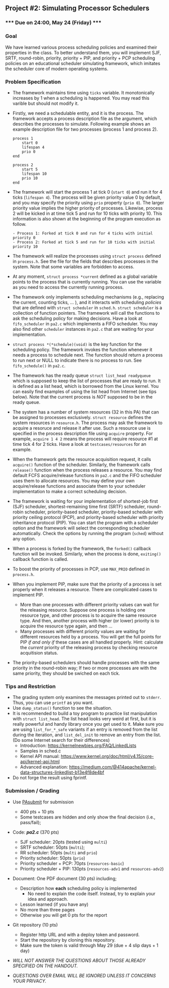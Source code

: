 ## Project #2: Simulating Processor Schedulers

### *** Due on 24:00, May 24 (Friday) ***


### Goal

We have learned various process scheduling policies and examined their properties in the class.
To better understand them, you will implement SJF, SRTF, round-robin, priority, priority + PIP, and priority + PCP scheduling policies on an educational scheduler simulating framework, which imitates the scheduler core of modern operating systems.



### Problem Specification

- The framework maintains time using `ticks` variable. It monotonically increases by 1 when a scheduling is happened. You may read this varible but should not modify it.

- Firstly, we need a schedulable entity, and it is the process. The framework accepts a process description file as the argument, which describes the processes to simulate. Following example shows an example description file for two processes (process 1 and process 2).

	```
	process 1
		start 0
		lifespan 4
		prio 0
	end

	process 2
		start 5
		lifespan 10
		prio 10
	end
	```

- The framework will start the process 1 at tick 0 (`start 0`) and run it for 4 ticks (`lifespan 4`). The process will be given priority value 0 by default, and you may specify the priority using `prio` property (`prio 0`). The larger priority value implies the higher priority of processes. Likewise, process 2 will be kicked in at time tick 5 and run for 10 ticks with priority 10. This information is also shown at the beginning of the program execution as follow.
	```
	- Process 1: Forked at tick 0 and run for 4 ticks with initial priority 0
	- Process 2: Forked at tick 5 and run for 10 ticks with initial priority 10
	```

- The framework will realize the processes using `struct process` defined in `process.h`. See the file for the fields that describes processes in the system. Note that some variables are forbidden to access.

- At any moment, `struct process *current` defined as a global variable points to the process that is currently running. You can use the variable as you need to access the currently running process.

- The framework only implements scheduling mechanisms (e.g., replacing the current, counting ticks, ... ), and it interacts with scheduling *policies* that are defined with `struct scheduler` in `sched.h`. `struct scheduler` is a collection of function pointers. The framework will call the functions to ask the scheduling policy for making decisions. Have a look at `fifo_scheduler` in `pa2.c` which implements a FIFO scheduler. You may also find other `scheduler` instances in `pa2.c` that are waiting for your implementation.

- `struct process *(*schedule)(void)` is the key function for the scheduling policy. The framework invokes the function whenever it needs a process to schedule next. The function should return a process to run next or NULL to indicate there is no process to run. See `fifo_schedule()` in `pa2.c`.

- The framework has the ready queue `struct list_head readyqueue` which is supposed to keep the list of processes that are ready to run. It is defined as a list head, which is borrowed from the Linux kernel. You can easily find examples of using the list head from Internet (see tips below). Note that the current process is *NOT* supposed to be in the ready queue.

- The system has a number of system resources (32 in this PA) that can be assigned to processes exclusively. `struct resource` defines the system resources in `resource.h`. The process may ask the framework to acquire a resoruce and release it after use. Such a resource use is specified in the process description file using `acquire` property. For example, `acquire 1 4 2` means the process will require resource #1 at time tick 4 for 2 ticks. Have a look at `testcases/resources` for an example.

- When the framework gets the resource acquisition request, it calls `acquire()` function of the scheduler. Similarly, the framework calls `release()` function when the process releases a resource. You may find default FCFS acquire/release functions in `pa2.c` and the FIFO scheduler uses them to allocate resources. You may define your own acquire/release functions and associate them to your scheduler implementation to make a correct scheduling decision.

- The framework is waiting for your implementation of shortest-job first (SJF) scheduler, shortest-remaining time first (SRTF) scheduler, round-robin scheduler, priority-based scheduler, priority-based scheduler with priority ceiling protocol (PCP), and priority-based scheduler with priority inheritance protocol (PIP). You can start the program with a scheduler option and the framework will select the corresponding scheduler automatically. Check the options by running the program (`sched`) without any option.

- When a process is forked by the framework, the `forked()` callback function will be invoked. Similarly, when the process is done, `exiting()` callback function is called.

- To boost the priority of processes in PCP, use `MAX_PRIO` defined in `process.h`.

- When you implement PIP, make sure that the priority of a process is set properly when it releases a resource. There are complicated cases to implement PIP.
	- More than one processes with different priority values can wait for the releasing resource. Suppose one process is holding one resource type, and other process is to acquire the same resource type. And then, another process with higher (or lower) priority is to acquire the resource type again, and then ...
	- Many processes with different priority values are waiting for different resources held by a process.
	You will get the full points for PIP *if and only if* these cases are all handled properly. Hint: calculate the *current* priority of the releasing process by checking resource acquitision status.

- The priority-based schedulers should handle processes with the same priority in the round-robin way; If two or more processes are with the same priority, they should be swiched on each tick.


### Tips and Restriction

- The grading system only examines the messages printed out to `stderr`. Thus, you can use `printf` as you want.
- Use `dump_status()` function to see the situation.
- It is recommended to build a toy program to practice list manipulation with `struct list_head`. The list head looks very weird at first, but it is really powerful and handy library once you get used to it. Make sure you are using `list_for_*_safe` variants if an entry is removed from the list during the iteration, and `list_del_init` to remove an entry from the list. (Do some Internet search for their differences)
	- Introduction: https://kernelnewbies.org/FAQ/LinkedLists
	- Samples in sched.c
	- Kernel API manual: https://www.kernel.org/doc/html/v4.15/core-api/kernel-api.html
	- Advanced explanation: https://medium.com/@414apache/kernel-data-structures-linkedlist-b13e4f8de4bf
- Do not forge the result using fprintf.



### Submission / Grading

- Use [PAsubmit](https://sslab.ajou.ac.kr/pasubmit) for submission
	- 400 pts + 10 pts 
	- Some testcases are hidden and only show the final decision (i.e., pass/fail);

- Code: ***pa2.c*** (370 pts)
	- SJF scheduler: 20pts (tested using `multi`)
	- SRTF scheduler: 50pts (`multi`);
	- RR scheduler:  50pts (`multi` and `prio`)
	- Priority scheduler: 50pts (`prio`)
	- Priority scheduler + PCP: 70pts (`resources-basic`)
	- Priority scheduler + PIP: 130pts (`resources-adv1` and `resources-adv2`)

- Document: One PDF document (30 pts) including;
	- Description how **each** scheduling policy is implemented
	  - No need to explain the code itself. Instead, try to explain your idea and approach.
	- Lesson learned (if you have any)
	- No more than three pages
	- Otherwise you will get 0 pts for the report

- Git repository (10 pts)
	- Register http URL and with a deploy token and password.
	- Start the repository by cloning this repository.
	- Make sure the token is valid through May 29 (due + 4 slip days + 1 day)

- *WILL NOT ANSWER THE QUESTIONS ABOUT THOSE ALREADY SPECIFIED ON THE HANDOUT.*
- *QUESTIONS OVER EMAIL WILL BE IGNORED UNLESS IT CONCERNS YOUR PRIVACY.*

